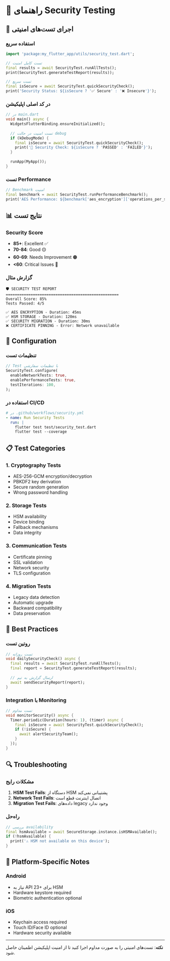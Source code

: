 # 🧪 راهنمای Security Testing

## 🚀 اجرای تست‌های امنیتی

### استفاده سریع
```dart
import 'package:my_flutter_app/utils/security_test.dart';

// تست کامل امنیت
final results = await SecurityTest.runAllTests();
print(SecurityTest.generateTestReport(results));

// تست سریع
final isSecure = await SecurityTest.quickSecurityCheck();
print('Security Status: ${isSecure ? '✅ Secure' : '❌ Insecure'}');
```

### در کد اصلی اپلیکیشن
```dart
// در main.dart
void main() async {
  WidgetsFlutterBinding.ensureInitialized();
  
  // تست امنیت در حالت debug
  if (kDebugMode) {
    final isSecure = await SecurityTest.quickSecurityCheck();
    print('🔐 Security Check: ${isSecure ? 'PASSED' : 'FAILED'}');
  }
  
  runApp(MyApp());
}
```

### تست Performance
```dart
// Benchmark امنیت
final benchmark = await SecurityTest.runPerformanceBenchmark();
print('AES Performance: ${benchmark['aes_encryption']['operations_per_second']} ops/sec');
```

## 📊 نتایج تست

### Security Score
- **85+**: Excellent ✅
- **70-84**: Good 🟡
- **60-69**: Needs Improvement 🟠
- **<60**: Critical Issues 🔴

### گزارش مثال
```
🛡️ SECURITY TEST REPORT
==================================================
Overall Score: 85%
Tests Passed: 4/5

✅ AES ENCRYPTION - Duration: 45ms
✅ HSM STORAGE - Duration: 120ms  
✅ SECURITY MIGRATION - Duration: 30ms
❌ CERTIFICATE PINNING - Error: Network unavailable
```

## 🔧 Configuration

### تنظیمات تست
```dart
// Test با تنظیمات سفارشی
SecurityTest.configure(
  enableNetworkTests: true,
  enablePerformanceTests: true,
  testIterations: 100,
);
```

### استفاده در CI/CD
```yaml
# در .github/workflows/security.yml
- name: Run Security Tests
  run: |
    flutter test test/security_test.dart
    flutter test --coverage
```

## 📋 Test Categories

### 1. Cryptography Tests
- AES-256-GCM encryption/decryption
- PBKDF2 key derivation
- Secure random generation
- Wrong password handling

### 2. Storage Tests  
- HSM availability
- Device binding
- Fallback mechanisms
- Data integrity

### 3. Communication Tests
- Certificate pinning
- SSL validation
- Network security
- TLS configuration

### 4. Migration Tests
- Legacy data detection
- Automatic upgrade
- Backward compatibility
- Data preservation

## 🎯 Best Practices

### روتین تست
```dart
// تست روزانه
void dailySecurityCheck() async {
  final results = await SecurityTest.runAllTests();
  final report = SecurityTest.generateTestReport(results);
  
  // ارسال گزارش به تیم
  await sendSecurityReport(report);
}
```

### Integration با Monitoring
```dart
// تست مداوم
void monitorSecurity() async {
  Timer.periodic(Duration(hours: 1), (timer) async {
    final isSecure = await SecurityTest.quickSecurityCheck();
    if (!isSecure) {
      await alertSecurityTeam();
    }
  });
}
```

## 🔍 Troubleshooting

### مشکلات رایج
1. **HSM Test Fails**: دستگاه از HSM پشتیبانی نمی‌کند
2. **Network Test Fails**: اتصال اینترنت قطع است
3. **Migration Test Fails**: داده‌های legacy وجود ندارد

### راه‌حل
```dart
// بررسی availability
final hsmAvailable = await SecureStorage.instance.isHSMAvailable();
if (!hsmAvailable) {
  print('⚠️ HSM not available on this device');
}
```

## 📱 Platform-Specific Notes

### Android
- نیاز به API 23+ برای HSM
- Hardware keystore required
- Biometric authentication optional

### iOS  
- Keychain access required
- Touch ID/Face ID optional
- Hardware security available

---

**نکته**: تست‌های امنیتی را به صورت مداوم اجرا کنید تا از امنیت اپلیکیشن اطمینان حاصل شود. 